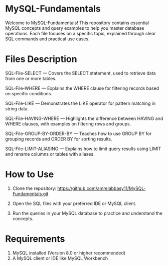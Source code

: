 # MySQL-Fundamentals
Welcome to MySQL-Fundamentals! This repository contains essential MySQL concepts and query examples to help you master database operations. Each file focuses on a specific topic, explained through clear SQL commands and practical use cases.

# Files Description

SQL-File-SELECT — Covers the SELECT statement, used to retrieve data from one or more tables.

SQL-File-WHERE — Explains the WHERE clause for filtering records based on specific conditions.

SQL-File-LIKE — Demonstrates the LIKE operator for pattern matching in string data.

SQL-File-HAVING-WHERE — Highlights the difference between HAVING and WHERE clauses, with examples on filtering rows and groups.

SQL-File-GROUP-BY-ORDER-BY — Teaches how to use GROUP BY for grouping records and ORDER BY for sorting results.

SQL-File-LIMIT-ALIASING — Explains how to limit query results using LIMIT and rename columns or tables with aliases.

# How to Use

1. Clone the repository: https://github.com/amrelabbasy11/MySQL-Fundamentals.git

3. Open the SQL files with your preferred IDE or MySQL client.

4. Run the queries in your MySQL database to practice and understand the concepts.

#  Requirements

1. MySQL installed (Version 8.0 or higher recommended)
2. A MySQL client or IDE like MySQL Workbench
